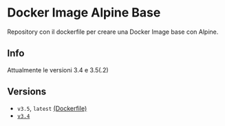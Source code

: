 # Docker Image Alpine Base

Repository con il dockerfile per creare una Docker Image base con Alpine.

## Info

Attualmente le versioni 3.4 e 3.5(.2)

## Versions

- `v3.5`, `latest` [(Dockerfile)](https://github.com/scolagreco/docker-alpine/blob/master/Dockerfile)
- [`v3.4`](https://github.com/scolagreco/docker-alpine/releases/tag/v3.4)
